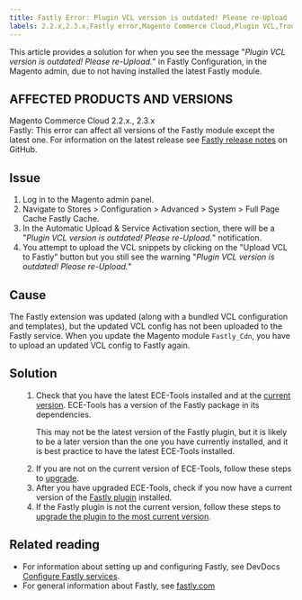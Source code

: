 ```yaml
---
title: Fastly Error: Plugin VCL version is outdated! Please re-Upload
labels: 2.2.x,2.3.x,Fastly error,Magento Commerce Cloud,Plugin VCL,Troubleshooting,VCL snippets,ece-tools,how to
---
```


This article provides a solution for when you see the message "_Plugin VCL version is outdated! Please re-Upload._" in Fastly Configuration, in the Magento admin, due to not having installed the latest Fastly module. 

## AFFECTED PRODUCTS AND VERSIONS

Magento Commerce Cloud 2.2.x., 2.3.x  
 Fastly: This error can affect all versions of the Fastly module except the latest one. For information on the latest release see [Fastly release notes](https://github.com/fastly/fastly-magento2/releases) on GitHub.

## Issue

1. Log in to the Magento admin panel.
1. Navigate to Stores > Configuration > Advanced > System > Full Page Cache Fastly Cache.
1. In the Automatic Upload &amp; Service Activation section, there will be a "_Plugin VCL version is outdated! Please re-Upload._" notification.
1. You attempt to upload the VCL snippets by clicking on the "Upload VCL to Fastly" button but you still see the warning "_Plugin VCL version is outdated! Please re-Upload._"

## Cause

The Fastly extension was updated (along with a bundled VCL configuration and templates), but the updated VCL config has not been uploaded to the Fastly service. When you update the Magento module `` Fastly_Cdn ``, you have to upload an updated VCL config to Fastly again.

## Solution

<ol><ol>
<li>Check that you have the latest ECE-Tools installed and at the <a href="https://devdocs.magento.com/guides/v2.2/cloud/release-notes/cloud-tools.html">current version</a>. ECE-Tools has a version of the Fastly package in its dependencies.
<p class="info">This may not be the latest version of the Fastly plugin, but it is likely to be a later version than the one you have currently installed, and it is best practice to have the latest ECE-Tools installed.</p>
</li>
<li>If you are not on the current version of ECE-Tools, follow these steps to <a href="https://devdocs.magento.com/guides/v2.2/cloud/project/ece-tools-update.html">upgrade</a>.</li>
<li>After you have upgraded ECE-Tools, check if you now have a current version of the <a href="https://github.com/fastly/fastly-magento2/tree/master/etc/vcl_snippets">Fastly plugin</a> installed.</li>
<li>If the Fastly plugin is not the current version, follow these steps to <a href="https://devdocs.magento.com/guides/v2.3/cloud/cdn/configure-fastly.html#upgrade">upgrade the plugin to the most current version</a>.</li>
</ol></ol>

## Related reading

* For information about setting up and configuring Fastly, see DevDocs [Configure Fastly services](https://devdocs.magento.com/guides/v2.3/cloud/cdn/cloud-fastly.html).
* For general information about Fastly, see [fastly.com](https://www.fastly.com/)
